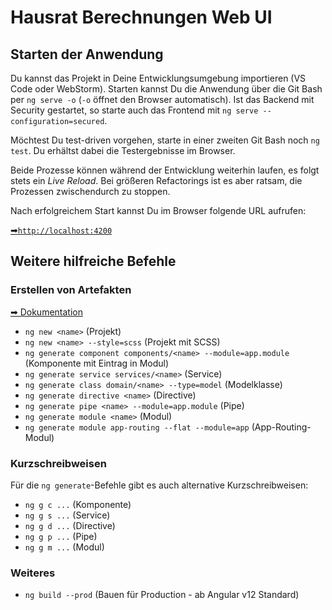 # Hausrat Berechnungen Web UI

## Starten der Anwendung

Du kannst das Projekt in Deine Entwicklungsumgebung importieren (VS Code oder WebStorm). Starten kannst Du die Anwendung
über die Git Bash per `ng serve -o` (`-o` öffnet den Browser automatisch).
Ist das Backend mit Security gestartet, so starte auch das Frontend mit `ng serve --configuration=secured`.

Möchtest Du test-driven vorgehen, starte in einer zweiten Git Bash noch `ng test`. Du erhältst dabei die Testergebnisse
im Browser.

Beide Prozesse können während der Entwicklung weiterhin laufen, es folgt stets ein _Live Reload_. Bei größeren
Refactorings ist es aber ratsam, die Prozessen zwischendurch zu stoppen.

Nach erfolgreichem Start kannst Du im Browser folgende URL aufrufen:

[➡`http://localhost:4200`](http://localhost:4200)

## Weitere hilfreiche Befehle

### Erstellen von Artefakten

[➡ Dokumentation](https://angular.io/cli/generate)

- `ng new <name>` (Projekt)
- `ng new <name> --style=scss` (Projekt mit SCSS)
- `ng generate component components/<name> --module=app.module` (Komponente mit Eintrag in Modul)
- `ng generate service services/<name>` (Service)
- `ng generate class domain/<name> --type=model` (Modelklasse)
- `ng generate directive <name>` (Directive)
- `ng generate pipe <name> --module=app.module` (Pipe)
- `ng generate module <name>` (Modul)
- `ng generate module app-routing --flat --module=app` (App-Routing-Modul)

### Kurzschreibweisen

Für die `ng generate`-Befehle gibt es auch alternative Kurzschreibweisen:

- `ng g c ...` (Komponente)
- `ng g s ...` (Service)
- `ng g d ...` (Directive)
- `ng g p ...` (Pipe)
- `ng g m ...` (Modul)

### Weiteres

- `ng build --prod` (Bauen für Production - ab Angular v12 Standard)
